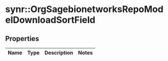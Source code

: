 # synr::OrgSagebionetworksRepoModelDownloadSortField


## Properties
Name | Type | Description | Notes
------------ | ------------- | ------------- | -------------



